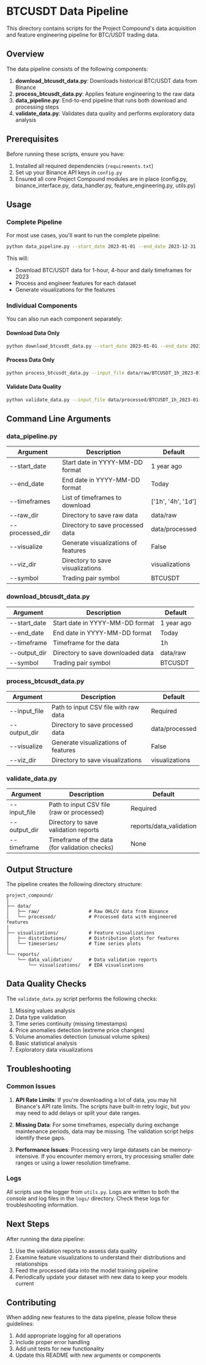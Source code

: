 # BTCUSDT Data Pipeline

This directory contains scripts for the Project Compound's data acquisition and feature engineering pipeline for BTC/USDT trading data.

## Overview

The data pipeline consists of the following components:

1. **download_btcusdt_data.py**: Downloads historical BTC/USDT data from Binance
2. **process_btcusdt_data.py**: Applies feature engineering to the raw data
3. **data_pipeline.py**: End-to-end pipeline that runs both download and processing steps
4. **validate_data.py**: Validates data quality and performs exploratory data analysis

## Prerequisites

Before running these scripts, ensure you have:

1. Installed all required dependencies (`requirements.txt`)
2. Set up your Binance API keys in `config.py`
3. Ensured all core Project Compound modules are in place (config.py, binance_interface.py, data_handler.py, feature_engineering.py, utils.py)

## Usage

### Complete Pipeline

For most use cases, you'll want to run the complete pipeline:

```bash
python data_pipeline.py --start_date 2023-01-01 --end_date 2023-12-31 --timeframes 1h 4h 1d --visualize
```

This will:
- Download BTC/USDT data for 1-hour, 4-hour and daily timeframes for 2023
- Process and engineer features for each dataset
- Generate visualizations for the features

### Individual Components

You can also run each component separately:

#### Download Data Only

```bash
python download_btcusdt_data.py --start_date 2023-01-01 --end_date 2023-12-31 --timeframe 1h
```

#### Process Data Only

```bash
python process_btcusdt_data.py --input_file data/raw/BTCUSDT_1h_2023-01-01_2023-12-31.csv --visualize
```

#### Validate Data Quality

```bash
python validate_data.py --input_file data/processed/BTCUSDT_1h_2023-01-01_2023-12-31_processed.csv --timeframe 1h
```

## Command Line Arguments

### data_pipeline.py

| Argument | Description | Default |
|----------|-------------|---------|
| --start_date | Start date in YYYY-MM-DD format | 1 year ago |
| --end_date | End date in YYYY-MM-DD format | Today |
| --timeframes | List of timeframes to download | ['1h', '4h', '1d'] |
| --raw_dir | Directory to save raw data | data/raw |
| --processed_dir | Directory to save processed data | data/processed |
| --visualize | Generate visualizations of features | False |
| --viz_dir | Directory to save visualizations | visualizations |
| --symbol | Trading pair symbol | BTCUSDT |

### download_btcusdt_data.py

| Argument | Description | Default |
|----------|-------------|---------|
| --start_date | Start date in YYYY-MM-DD format | 1 year ago |
| --end_date | End date in YYYY-MM-DD format | Today |
| --timeframe | Timeframe for the data | 1h |
| --output_dir | Directory to save downloaded data | data/raw |
| --symbol | Trading pair symbol | BTCUSDT |

### process_btcusdt_data.py

| Argument | Description | Default |
|----------|-------------|---------|
| --input_file | Path to input CSV file with raw data | Required |
| --output_dir | Directory to save processed data | data/processed |
| --visualize | Generate visualizations of features | False |
| --viz_dir | Directory to save visualizations | visualizations |

### validate_data.py

| Argument | Description | Default |
|----------|-------------|---------|
| --input_file | Path to input CSV file (raw or processed) | Required |
| --output_dir | Directory to save validation reports | reports/data_validation |
| --timeframe | Timeframe of the data (for validation checks) | None |

## Output Structure

The pipeline creates the following directory structure:

```
project_compound/
│
├── data/
│   ├── raw/                  # Raw OHLCV data from Binance
│   └── processed/            # Processed data with engineered features
│
├── visualizations/           # Feature visualizations
│   ├── distributions/        # Distribution plots for features
│   └── timeseries/           # Time series plots
│
└── reports/
    └── data_validation/      # Data validation reports
        └── visualizations/   # EDA visualizations
```

## Data Quality Checks

The `validate_data.py` script performs the following checks:

1. Missing values analysis
2. Data type validation
3. Time series continuity (missing timestamps)
4. Price anomalies detection (extreme price changes)
5. Volume anomalies detection (unusual volume spikes)
6. Basic statistical analysis
7. Exploratory data visualizations

## Troubleshooting

### Common Issues

1. **API Rate Limits**: If you're downloading a lot of data, you may hit Binance's API rate limits. The scripts have built-in retry logic, but you may need to add delays or split your date ranges.

2. **Missing Data**: For some timeframes, especially during exchange maintenance periods, data may be missing. The validation script helps identify these gaps.

3. **Performance Issues**: Processing very large datasets can be memory-intensive. If you encounter memory errors, try processing smaller date ranges or using a lower resolution timeframe.

### Logs

All scripts use the logger from `utils.py`. Logs are written to both the console and log files in the `logs/` directory. Check these logs for troubleshooting information.

## Next Steps

After running the data pipeline:

1. Use the validation reports to assess data quality
2. Examine feature visualizations to understand their distributions and relationships
3. Feed the processed data into the model training pipeline
4. Periodically update your dataset with new data to keep your models current

## Contributing

When adding new features to the data pipeline, please follow these guidelines:

1. Add appropriate logging for all operations
2. Include proper error handling
3. Add unit tests for new functionality
4. Update this README with new arguments or components